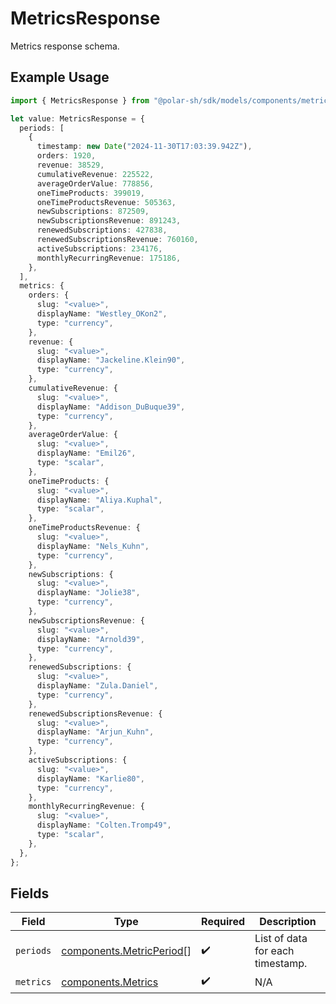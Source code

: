 # MetricsResponse

Metrics response schema.

## Example Usage

```typescript
import { MetricsResponse } from "@polar-sh/sdk/models/components/metricsresponse.js";

let value: MetricsResponse = {
  periods: [
    {
      timestamp: new Date("2024-11-30T17:03:39.942Z"),
      orders: 1920,
      revenue: 38529,
      cumulativeRevenue: 225522,
      averageOrderValue: 778856,
      oneTimeProducts: 399019,
      oneTimeProductsRevenue: 505363,
      newSubscriptions: 872509,
      newSubscriptionsRevenue: 891243,
      renewedSubscriptions: 427838,
      renewedSubscriptionsRevenue: 760160,
      activeSubscriptions: 234176,
      monthlyRecurringRevenue: 175186,
    },
  ],
  metrics: {
    orders: {
      slug: "<value>",
      displayName: "Westley_OKon2",
      type: "currency",
    },
    revenue: {
      slug: "<value>",
      displayName: "Jackeline.Klein90",
      type: "currency",
    },
    cumulativeRevenue: {
      slug: "<value>",
      displayName: "Addison_DuBuque39",
      type: "currency",
    },
    averageOrderValue: {
      slug: "<value>",
      displayName: "Emil26",
      type: "scalar",
    },
    oneTimeProducts: {
      slug: "<value>",
      displayName: "Aliya.Kuphal",
      type: "scalar",
    },
    oneTimeProductsRevenue: {
      slug: "<value>",
      displayName: "Nels_Kuhn",
      type: "currency",
    },
    newSubscriptions: {
      slug: "<value>",
      displayName: "Jolie38",
      type: "currency",
    },
    newSubscriptionsRevenue: {
      slug: "<value>",
      displayName: "Arnold39",
      type: "currency",
    },
    renewedSubscriptions: {
      slug: "<value>",
      displayName: "Zula.Daniel",
      type: "currency",
    },
    renewedSubscriptionsRevenue: {
      slug: "<value>",
      displayName: "Arjun_Kuhn",
      type: "currency",
    },
    activeSubscriptions: {
      slug: "<value>",
      displayName: "Karlie80",
      type: "currency",
    },
    monthlyRecurringRevenue: {
      slug: "<value>",
      displayName: "Colten.Tromp49",
      type: "scalar",
    },
  },
};
```

## Fields

| Field                                                                | Type                                                                 | Required                                                             | Description                                                          |
| -------------------------------------------------------------------- | -------------------------------------------------------------------- | -------------------------------------------------------------------- | -------------------------------------------------------------------- |
| `periods`                                                            | [components.MetricPeriod](../../models/components/metricperiod.md)[] | :heavy_check_mark:                                                   | List of data for each timestamp.                                     |
| `metrics`                                                            | [components.Metrics](../../models/components/metrics.md)             | :heavy_check_mark:                                                   | N/A                                                                  |